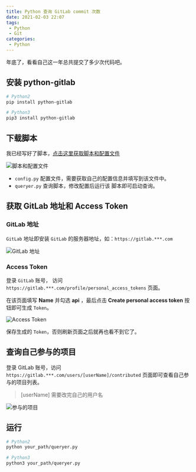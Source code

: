 ```yaml
---
title: Python 查询 GitLab commit 次数
date: 2021-02-03 22:07
tags:
 - Python
 - Git
categories:
 - Python
---
```


年底了，看看自己这一年总共提交了多少次代码吧。

## 安装 python-gitlab

```bash
# Python2
pip install python-gitlab

# Python3
pip3 install python-gitlab
```

## 下载脚本

我已经写好了脚本，[点击这里获取脚本和配置文件](https://github.com/shichaohui/PythonUtils/tree/main/gitlab/commit)

![脚本和配置文件](https://p3-juejin.byteimg.com/tos-cn-i-k3u1fbpfcp/3b0d91a41264462fa2e883cd6a6e889f~tplv-k3u1fbpfcp-zoom-in-crop-mark:1512:0:0:0.awebp)

* `config.py` 配置文件，需要获取自己的配置信息并填写到该文件中。
* `queryer.py` 查询脚本，修改配置后运行该 脚本即可启动查询。

## 获取 GitLab 地址和 Access Token

### GitLab 地址

`GitLab` 地址即安装 `GitLab` 的服务器地址，如：`https://gitlab.***.com`

![GitLab 地址](https://p3-juejin.byteimg.com/tos-cn-i-k3u1fbpfcp/e3f5fd09f40d4b7d92894387fd9964ad~tplv-k3u1fbpfcp-zoom-in-crop-mark:1512:0:0:0.awebp)

### Access Token

登录 `GitLab` 账号， 访问 `https://gitlab.***.com/profile/personal_access_tokens` 页面。

在该页面填写 **Name** 并勾选 **api** ，最后点击 **Create personal access token** 按钮即可生成 `Token`。

![Access Token](https://p3-juejin.byteimg.com/tos-cn-i-k3u1fbpfcp/7299ac23b04d4382b608d30dfaddd97c~tplv-k3u1fbpfcp-zoom-in-crop-mark:1512:0:0:0.awebp)

保存生成的 `Token`，否则刷新页面之后就再也看不到它了。

## 查询自己参与的项目

登录 GitLab 账号，访问 `https://gitlab.***.com/users/[userName]/contributed` 页面即可查看自己参与的项目列表。

> [userName] 需要改完自己的用户名

![参与的项目](https://p3-juejin.byteimg.com/tos-cn-i-k3u1fbpfcp/61681989274f4a8ca8b5763882e73f8b~tplv-k3u1fbpfcp-zoom-in-crop-mark:1512:0:0:0.awebp)

## 运行

```bash
# Python2
python your_path/queryer.py

# Python3
python3 your_path/queryer.py
```
